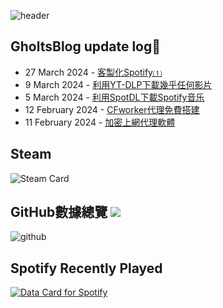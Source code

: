![header](https://capsule-render.vercel.app/api?type=waving&height=300&color=gradient&text=GholtsMxv&textBg=false&animation=twinkling&fontAlign=50&fontAlignY=44&desc=Be%20yourself,%20be%20who%20you%20want%20to%20be&section=header&reversal=false)  

## GholtsBlog update log🥸
<!-- feed start -->
- 27 March 2024 - [客製化Spotify⑴](https://blog.gholts.top/posts/Customize-Spotify/)
- 9 March 2024 - [利用YT-DLP下載幾乎任何影片](https://blog.gholts.top/posts/Download-videos-for-free-on-Website/)
- 5 March 2024 - [利用SpotDL下載Spotify音乐](https://blog.gholts.top/posts/Download-music-for-free-on-Spotify/)
- 12 February 2024 - [CFworker代理免費搭建](https://blog.gholts.top/posts/Proxy-for-cfworker/)
- 11 February 2024 - [加密上網代理軟體](https://blog.gholts.top/posts/Proxy-software/)
<!-- feed end -->

## Steam

![Steam Card](https://card.yuy1n.io/card/76561199492929554/tokyonight,en,badge,group,badges,games,reviews)

## GitHub數據總覽   ![](https://komarev.com/ghpvc/?username=Gholts&color=blueviolet&abbreviated=true)

![github](http://github-profile-summary-cards.vercel.app/api/cards/profile-details?username=Gholts&theme=nord_dark)

## Spotify Recently Played

<a href="https://data-card-for-spotify.herokuapp.com/card?user_id=9xd9z2ps59m3kxcuefkgmm52w">
  <img src="https://data-card-for-spotify.herokuapp.com/api/card?user_id=9xd9z2ps59m3kxcuefkgmm52w" alt="Data Card for Spotify">
</a>
